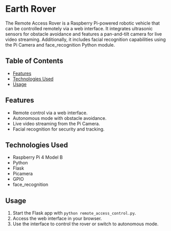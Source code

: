# Earth Rover

The Remote Access Rover is a Raspberry Pi-powered robotic vehicle that can be controlled remotely via a web interface. It integrates ultrasonic sensors for obstacle avoidance and features a pan-and-tilt camera for live video streaming. Additionally, it includes facial recognition capabilities using the Pi Camera and face_recognition Python module.

## Table of Contents
- [Features](#features)
- [Technologies Used](#technologies-used)
- [Usage](#usage)

## Features
- Remote control via a web interface.
- Autonomous mode with obstacle avoidance.
- Live video streaming from the Pi Camera.
- Facial recognition for security and tracking.

## Technologies Used
- Raspberry Pi 4 Model B
- Python
- Flask
- Picamera
- GPIO
- face_recognition


## Usage
1. Start the Flask app with `python remote_access_control.py`.
2. Access the web interface in your browser.
3. Use the interface to control the rover or switch to autonomous mode.


